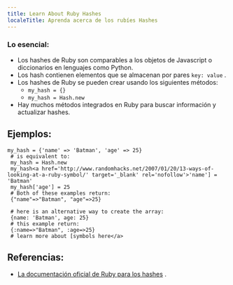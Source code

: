 ```yaml
---
title: Learn About Ruby Hashes
localeTitle: Aprenda acerca de los rubíes Hashes
---
```

### Lo esencial:

*   Los hashes de Ruby son comparables a los objetos de Javascript o diccionarios en lenguajes como Python.
*   Los hash contienen elementos que se almacenan por pares `key: value` .
*   Los hashes de Ruby se pueden crear usando los siguientes métodos:
    *   `my_hash = {}`
    *   `my_hash = Hash.new`
*   Hay muchos métodos integrados en Ruby para buscar información y actualizar hashes.

## Ejemplos:
```
my_hash = {'name' => 'Batman', 'age' => 25} 
 # is equivalent to: 
 my_hash = Hash.new 
 my_hash<a href='http://www.randomhacks.net/2007/01/20/13-ways-of-looking-at-a-ruby-symbol/' target='_blank' rel='nofollow'>'name'] = 'Batman' 
 my_hash['age'] = 25 
 # Both of these examples return: 
 {"name"=>"Batman", "age"=>25} 
 
 # here is an alternative way to create the array: 
 {name: 'Batman', age: 25} 
 # this example return: 
 {:name=>"Batman", :age=>25} 
 # learn more about [symbols here</a> 
```

## Referencias:

*   [La documentación oficial de Ruby para los hashes](http://ruby-doc.org/core-2.2.0/Hash.html) .